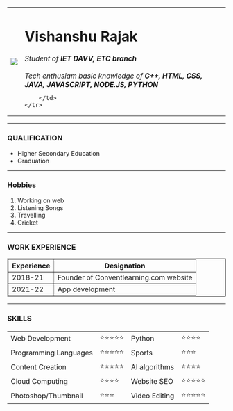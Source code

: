 <html lang="en">

<head>
    <meta charset="UTF-8">
    <meta name="viewport" content="width=device-width, initial-scale=1.0">
    <title>Vishanshu Personal Webpage</title>
</head>

<body>
</body>
<table>
    <tr>
        <td>
            <img
                src="https://vishanshurajak.github.io/cv/Screenshot%202024-02-29%20213520.png">
        </td>
        <td>
            <h1>Vishanshu Rajak</h1>
            <em>Student of<strong> IET DAVV, ETC branch</strong></em> <br> <br>
            <em>Tech enthusiam basic knowledge of <strong><i>C++, HTML, CSS, JAVA, JAVASCRIPT, NODE.JS,
                        PYTHON</i></strong></em>

        </td>
    </tr>
</table>
<hr size="3" noshade>
<h3>QUALIFICATION</h3>
<ul>
    <li>Higher Secondary Education</li>
    <li>Graduation</li>
</ul>
<hr>
<h3>Hobbies</h3>
<ol>
    <li>Working on web</li>
    <li>Listening Songs</li>
    <li>Travelling</li>
    <li>Cricket</li>
</ol>
<hr>
<H3>WORK EXPERIENCE</H3>
<table border="2">
    <thead>
        <tr>
            <th>Experience</th>
            <th>Designation</th>
        </tr>
    </thead>
    <tbody>
        <tr>
            <td>2018-21</td>
            <td>Founder of Conventlearning.com website</td>
        </tr>
        <tr>
            <td>2021-22</td>
            <td>App development</td>
        </tr>
    </tbody>
</table>
<hr>
<H3>SKILLS</H3>
<h4>
    <TABLE cellspacing="10">
        <tr>
            <td>Web Development </td>
            <td>⭐⭐⭐⭐⭐</td>
            <td>Python</td>
            <td>⭐⭐⭐⭐</td>
        </tr>
        <tr>
            <td>Programming Languages</td>
            <td>⭐⭐⭐⭐⭐</td>
            <td>Sports</td>
            <td>⭐⭐⭐</td>
        </tr>
        <tr>
            <td>Content Creation</td>
            <td>⭐⭐⭐⭐⭐</td>
            <td>AI algorithms</td>
            <td>⭐⭐⭐⭐</td>
        </tr>
        <tr>
            <td>Cloud Computing</td>
            <td>⭐⭐⭐⭐</td>
            <td>Website SEO</td>
            <td>⭐⭐⭐⭐⭐</td>
        </tr>
        <tr>
            <td>Photoshop/Thumbnail</td>
            <td>⭐⭐⭐</td>
            <td>Video Editing</td>
            <td>⭐⭐⭐⭐⭐</td>
        </tr>

</TABLE>
